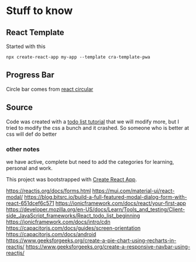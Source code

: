 # Stuff to know

## React Template
Started with this
````
npx create-react-app my-app --template cra-template-pwa
````

## Progress Bar
Circle bar comes from [react circular](https://www.npmjs.com/package/react-circular-progressbar)

## Source

Code was created with a [todo list tutorial](https://developer.mozilla.org/en-US/docs/Learn/Tools_and_testing/Client-side_JavaScript_frameworks/React_todo_list_beginning
) that we will modify more, but I tried to modify the css a bunch and it crashed. So someone who is better at css will def do better

### other notes
we have active, complete but need to add the categories for learning, personal and work.

This project was bootstrapped with [Create React App](https://github.com/facebook/create-react-app).

https://reactjs.org/docs/forms.html
https://mui.com/material-ui/react-modal/
https://blog.bitsrc.io/build-a-full-featured-modal-dialog-form-with-react-651dcef6c571
https://ionicframework.com/docs/react/your-first-app
https://developer.mozilla.org/en-US/docs/Learn/Tools_and_testing/Client-side_JavaScript_frameworks/React_todo_list_beginning
https://ionicframework.com/docs/intro/cdn
https://capacitorjs.com/docs/guides/screen-orientation
https://capacitorjs.com/docs/android
https://www.geeksforgeeks.org/create-a-pie-chart-using-recharts-in-reactjs/
https://www.geeksforgeeks.org/create-a-responsive-navbar-using-reactjs/